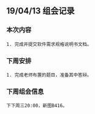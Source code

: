 ## 19/04/13 组会记录
### 本次内容

    1. 完成并提交软件需求规格说明书文档。

### 下周安排

    1. 完成老师布置的题目，准备其中答辩。

### 下周组会信息
    下下周三20:00，新图B416。

